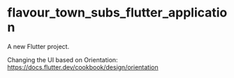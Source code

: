 # flavour_town_subs_flutter_application

A new Flutter project.



Changing the UI based on Orientation:
https://docs.flutter.dev/cookbook/design/orientation